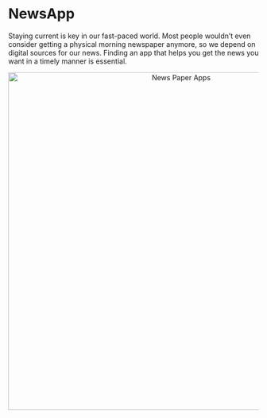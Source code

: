 # NewsApp
Staying current is key in our fast-paced world. Most people wouldn’t even consider getting a physical morning newspaper anymore, so we depend on digital sources for our news. Finding an app that helps you get the news you want in a timely manner is essential.
<p align="center">
  <img src="https://jorasinfotech.com/wp-content/uploads/2020/07/11-Best-News-Apps-For-iOS-and-Android-1.jpg" width="680" title="News Paper Apps">
</p>
